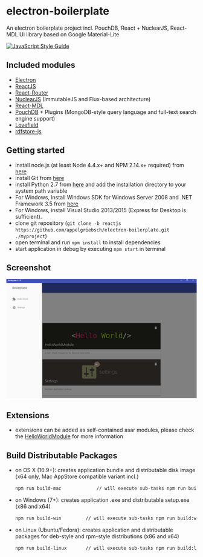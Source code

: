 # electron-boilerplate
An electron boilerplate project incl. PouchDB, React + NuclearJS, React-MDL UI library based on Google Material-Lite

[![JavaScript Style Guide](https://cdn.rawgit.com/feross/standard/master/badge.svg)](https://github.com/feross/standard)

## Included modules
* [Electron](http://electron.atom.io)
* [ReactJS](http://facebook.github.io/react/)
* [React-Router](https://github.com/reactjs/react-router)
* [NuclearJS](https://optimizely.github.io/nuclear-js/) (ImmutableJS and Flux-based architecture)
* [React-MDL](https://tleunen.github.io/react-mdl/)
* [PouchDB](https://pouchdb.com/) + Plugins (MongoDB-style query language and full-text search engine support)
* [Lovefield](https://google.github.io/lovefield/)
* [rdfstore-js](http://antoniogarrote.github.io/rdfstore-js/)

## Getting started
* install node.js (at least Node 4.4.x+ and NPM 2.14.x+ required) from [here](http://www.nodejs.org)
* install Git from [here](https://git-scm.com/)
* install Python 2.7 from [here](http://www.python.org) and add the installation directory to your system path variable
* For Windows, install Windows SDK for Windows Server 2008 and .NET Framework 3.5 from [here](http://www.microsoft.com/en-us/download/details.aspx?id=11310)
* For Windows, install Visual Studio 2013/2015 (Express for Desktop is sufficient).
* clone git repository (```git clone -b reactjs https://github.com/appelgriebsch/electron-boilerplate.git ./myproject```)
* open terminal and run ```npm install``` to install dependencies
* start application in debug by executing ```npm start``` in terminal

## Screenshot

![screenshot](screenshot.png)

## Extensions
* extensions can be added as self-contained asar modules, please check the [HelloWorldModule](https://github.com/appelgriebsch/HelloWorldModule) for more information

## Build Distributable Packages

* on OS X (10.9+): creates application bundle and distributable disk image (x64 only, Mac AppStore compatible variant incl.)

  ```bash
  npm run build-mac             // will execute sub-tasks npm run build:osx-app (standalone) and npm run build:osx-mas (Mac AppStore version)
  ```
* on Windows (7+): creates application .exe and distributable setup.exe (x86 and x64)

  ```bash
  npm run build-win         // will execute sub-tasks npm run build:win32-ia32 and npm run build:win32-x64
  ```
* on Linux (Ubuntu/Fedora): creates application and distributable packages for deb-style and rpm-style distributions (x86 and x64)

  ```bash
  npm run build-linux       // will execute sub-tasks npm run build:linux-ia32 and npm run build:linux-x64
  ```
